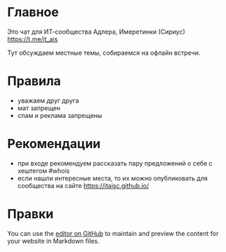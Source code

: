 # Главное

Это чат для ИТ-сообщества Адлера, Имеретинки (Сириус) https://t.me/it_ais

Тут обсуждаем местные темы, собираемся на офлайн встречи.

# Правила

- уважаем друг друга
- мат запрещен
- спам и реклама запрещены

# Рекомендации

- при входе рекомендуем рассказать пару предложений о себе с хештегом #whois
- если нашли интересные места, то их можно опубликовать для сообщества на сайте https://itaisc.github.io/


# Правки

You can use the [editor on GitHub](https://github.com/itaisc/itaisc.github.io/edit/main/docs/index.md) to maintain and preview the content for your website in Markdown files.
